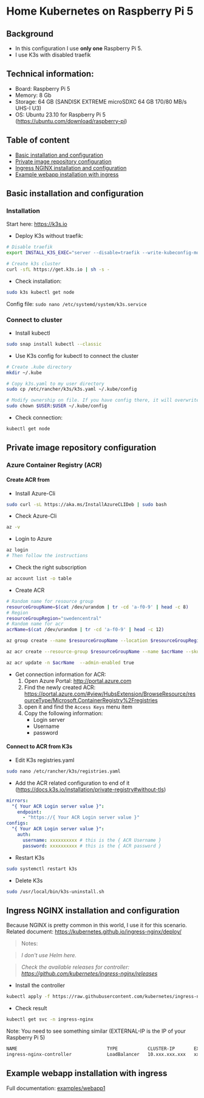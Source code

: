 # Home Kubernetes on Raspberry Pi 5

## Background

- In this configuration I use **only one** Raspberry Pi 5.
- I use K3s with disabled traefik

## Technical information:

- Board: Raspberry Pi 5
- Memory: 8 Gb
- Storage: 64 GB (SANDISK EXTREME microSDXC 64 GB 170/80 MB/s UHS-I U3)
- OS: Ubuntu 23.10 for Raspberry Pi 5 (https://ubuntu.com/download/raspberry-pi)

## Table of content

- [Basic installation and configuration](/#installation)
- [Private image repository configuration](/#cr)
- [Ingress NGINX installation and configuration](/#nginx)
- [Example webapp installation with ingress](/#example1)

## <a name="installation"></a>Basic installation and configuration

### Installation

Start here: https://k3s.io

- Deploy K3s without traefik:

```bash
# Disable traefik
export INSTALL_K3S_EXEC="server --disable=traefik --write-kubeconfig-mode=644"

# Create k3s cluster
curl -sfL https://get.k3s.io | sh -s -
```

- Check installation:

```bash
sudo k3s kubectl get node
```

Config file: `sudo nano /etc/systemd/system/k3s.service`

### Connect to cluster

- Install kubectl

```bash
sudo snap install kubectl --classic
```

- Use K3s config for kubectl to connect the cluster

```bash
# Create .kube directory
mkdir ~/.kube

# Copy k3s.yaml to my user directory
sudo cp /etc/rancher/k3s/k3s.yaml ~/.kube/config

# Modify ownership on file. If you have config there, it will overwrite it!
sudo chown $USER:$USER ~/.kube/config
```

- Check connection:

```bash
kubectl get node
```

## <a name="cr"></a>Private image repository configuration

### Azure Container Registry (ACR)

#### Create ACR from

- Install Azure-Cli

```bash
sudo curl -sL https://aka.ms/InstallAzureCLIDeb | sudo bash
```

- Check Azure-Cli

```bash
az -v
```

- Login to Azure

```bash
az login
# Then follow the instructions
```

- Check the right subscription

```bash
az account list -o table
```

- Create ACR

```bash
# Random name for resource group
resourceGroupName=$(cat /dev/urandom | tr -cd 'a-f0-9' | head -c 8)
# Region
resourceGroupRegion="swedencentral"
# Random name for acr
acrName=$(cat /dev/urandom | tr -cd 'a-f0-9' | head -c 12)

az group create --name $resourceGroupName --location $resourceGroupRegion

az acr create --resource-group $resourceGroupName --name $acrName --sku Basic

az acr update -n $acrName  --admin-enabled true
```

- Get connection information for ACR:
  1. Open Azure Portal: http://portal.azure.com
  2. Find the newly created ACR: https://portal.azure.com/#view/HubsExtension/BrowseResource/resourceType/Microsoft.ContainerRegistry%2Fregistries
  3. open it and find the `Access Keys` menu item
  4. Copy the following information:
     - Login server
     - Username
     - password

#### Connect to ACR from K3s

- Edit K3s registries.yaml

```bash
sudo nano /etc/rancher/k3s/registries.yaml
```

- Add the ACR related configuration to end of it (https://docs.k3s.io/installation/private-registry#without-tls)

```yaml
mirrors:
  "{ Your ACR Login server value }":
    endpoint:
      - "https://{ Your ACR Login server value }"
configs:
  "{ Your ACR Login server value }":
    auth:
      username: xxxxxxxxxx # this is the { ACR Username }
      password: xxxxxxxxxx # this is the { ACR password }
```

- Restart K3s

```bash
sudo systemctl restart k3s
```

- Delete K3s

```bash
sudo /usr/local/bin/k3s-uninstall.sh
```

## <a name="nginx"></a>Ingress NGINX installation and configuration

Because NGINX is pretty common in this world, I use it for this scenario. Related document: https://kubernetes.github.io/ingress-nginx/deploy/

> Notes:

> _I don't use Helm here._

> _Check the available releases for controller: https://github.com/kubernetes/ingress-nginx/releases_

- Install the controller

```bash
kubectl apply -f https://raw.githubusercontent.com/kubernetes/ingress-nginx/controller-v1.8.2/deploy/static/provider/cloud/deploy.yaml
```

- Check result

```bash
kubectl get svc -n ingress-nginx
```

Note: You need to see something similar (EXTERNAL-IP is the IP of your Raspberry Pi 5)

```bash
NAME                                 TYPE           CLUSTER-IP       EXTERNAL-IP      PORT(S)
ingress-nginx-controller             LoadBalancer   10.xxx.xxx.xxx   xxx.xxx.xxx.xxx   80:31449/TCP,443:32554/TCP
```

## <a name="example1"></a>Example webapp installation with ingress

Full documentation: [examples/webapp1](examples/webapp1/README.md)
